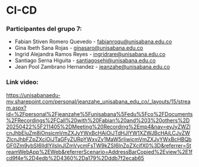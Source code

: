 # CI-CD

### Participantes del grupo 7:
- Fabian Stiven Romero Quevedo - fabianroqu@unisabana.edu.co
- Gina Ibeth Sana Rojas - ginasaro@unisabana.edu.co
- Ingrid Alejandra Ramos Reyes - ingridrare@unisabana.edu.co
- Santiago Serna Higuita - santiagosehi@unisabana.edu.co
- Jean Pool Zambrano Hernandez - jeanzahe@unisabana.edu.co

### Link video:
https://unisabanaedu-my.sharepoint.com/personal/jeanzahe_unisabana_edu_co/_layouts/15/stream.aspx?id=%2Fpersonal%2Fjeanzahe%5Funisabana%5Fedu%5Fco%2FDocuments%2FRecordings%2FCall%20with%20Fabian%20and%203%20others%2D20250422%5F211405%2DMeeting%20Recording%2Emp4&nav=eyJyZWZlcnJhbEluZm8iOnsicmVmZXJyYWxBcHAiOiJTdHJlYW1XZWJBcHAiLCJyZWZlcnJhbFZpZXciOiJTaGFyZURpYWxvZy1MaW5rIiwicmVmZXJyYWxBcHBQbGF0Zm9ybSI6IldlYiIsInJlZmVycmFsTW9kZSI6InZpZXcifX0%3D&referrer=StreamWebApp%2EWeb&referrerScenario=AddressBarCopied%2Eview%2E1fcd9f4e%2D4edb%2D4360%2Da179%2Dddb7f2ecab65
